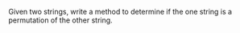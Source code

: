 Given two strings, write a method to determine if the one string is a permutation of the other string.
